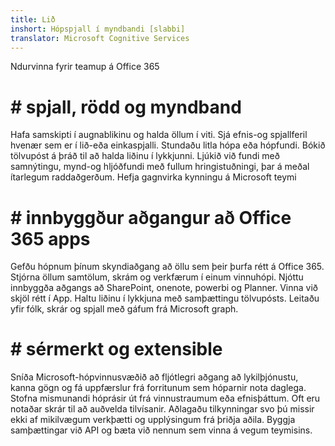 ```yaml
---
title: Lið
inshort: Hópspjall í myndbandi [slabbi]
translator: Microsoft Cognitive Services
---
```



Ndurvinna fyrir teamup á Office 365 

# # spjall, rödd og myndband
Hafa samskipti í augnablikinu og halda öllum í viti. Sjá efnis-og spjallferil hvenær sem er í lið-eða einkaspjalli. Stundaðu litla hópa eða hópfundi. Bókið tölvupóst á þráð til að halda liðinu í lykkjunni. Ljúkið við fundi með samnýtingu, mynd-og hljóðfundi með fullum hringistuðningi, þar á meðal ítarlegum raddaðgerðum. 
Hefja gagnvirka kynningu á Microsoft teymi 

# # innbyggður aðgangur að Office 365 apps
Gefðu hópnum þínum skyndiaðgang að öllu sem þeir þurfa rétt á Office 365. Stjórna öllum samtölum, skrám og verkfærum í einum vinnuhópi. Njóttu innbyggða aðgangs að SharePoint, onenote, powerbi og Planner. Vinna við skjöl rétt í App. Haltu liðinu í lykkjuna með samþættingu tölvupósts. Leitaðu yfir fólk, skrár og spjall með gáfum frá Microsoft graph. 

# # sérmerkt og extensible
Sníða Microsoft-hópvinnusvæðið að fljótlegri aðgang að lykilþjónustu, kanna gögn og fá uppfærslur frá forritunum sem hóparnir nota daglega. Stofna mismunandi hóprásir út frá vinnustraumum eða efnisþáttum. Oft eru notaðar skrár til að auðvelda tilvísanir. Aðlagaðu tilkynningar svo þú missir ekki af mikilvægum verkþætti og upplýsingum frá þriðja aðila. Byggja samþættingar við API og bæta við nennum sem vinna á vegum teymisins. 






